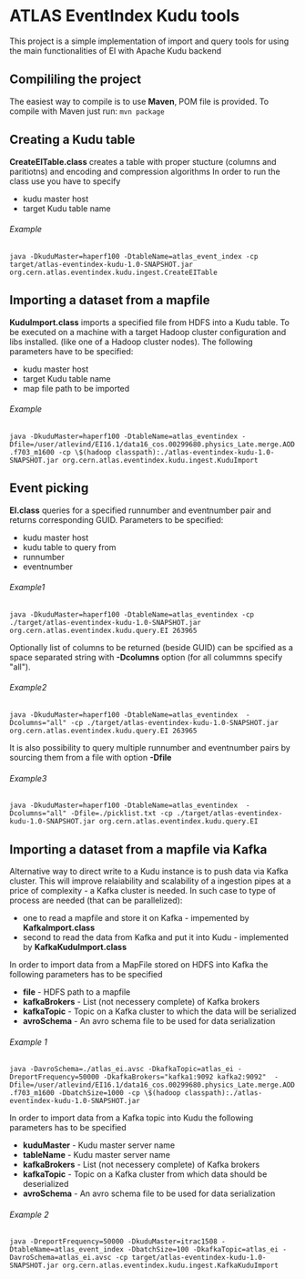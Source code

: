 ATLAS EventIndex Kudu tools
==============
This project is a simple implementation of import and query tools for using the
main functionalities of EI with Apache Kudu backend

Compililing the project
--------------
The easiest way to compile is to use <b> Maven</b>, POM file is provided.
To compile with Maven just run:
`mvn package`

Creating a Kudu table
--------------
<b>CreateEITable.class</b> creates a table with proper stucture (columns and 
paritiotns) and encoding and compression algorithms
In order to run the class use you have to specify
- kudu master host
- target Kudu table name

###### Example

`java -DkuduMaster=haperf100 -DtableName=atlas_event_index -cp target/atlas-eventindex-kudu-1.0-SNAPSHOT.jar org.cern.atlas.eventindex.kudu.ingest.CreateEITable`

Importing a dataset from a mapfile
--------------
<b>KuduImport.class</b> imports a specified file from HDFS into a Kudu table.
To be executed on a machine with a target Hadoop cluster configuration and libs installed.
(like one of a Hadoop cluster nodes).
The following parameters have to be specified:
- kudu master host
- target Kudu table name
- map file path to be imported

###### Example

`java -DkuduMaster=haperf100 -DtableName=atlas_eventindex -Dfile=/user/atlevind/EI16.1/data16_cos.00299680.physics_Late.merge.AOD.f703_m1600 -cp \$(hadoop classpath):./atlas-eventindex-kudu-1.0-SNAPSHOT.jar org.cern.atlas.eventindex.kudu.ingest.KuduImport`


Event picking
--------------
<b>EI.class</b> queries for a specified runnumber and eventnumber pair and returns corresponding GUID.
Parameters to be specified:
- kudu master host
- kudu table to query from
- runnumber 
- eventnumber

###### Example1

`java -DkuduMaster=haperf100 -DtableName=atlas_eventindex -cp ./target/atlas-eventindex-kudu-1.0-SNAPSHOT.jar org.cern.atlas.eventindex.kudu.query.EI 263965`

Optionally list of columns to be returned (beside GUID) can be spcified as a space
separated string with <b>-Dcolumns</b> option (for all colummns specify "all").

###### Example2

`java -DkuduMaster=haperf100 -DtableName=atlas_eventindex  -Dcolumns="all" -cp ./target/atlas-eventindex-kudu-1.0-SNAPSHOT.jar org.cern.atlas.eventindex.kudu.query.EI 263965`

It is also possibility to query multiple runnumber and eventnumber pairs by
sourcing them from a file with option <b>-Dfile</b>

###### Example3

`java -DkuduMaster=haperf100 -DtableName=atlas_eventindex  -Dcolumns="all" -Dfile=./picklist.txt -cp ./target/atlas-eventindex-kudu-1.0-SNAPSHOT.jar org.cern.atlas.eventindex.kudu.query.EI`



Importing a dataset from a mapfile via Kafka
--------------
Alternative way to direct write to a Kudu instance is to push data via Kafka cluster. 
This will improve relaiability and scalability of a ingestion pipes at a price of complexity - a Kafka cluster is needed.
In such case to type of process are needed (that can be parallelized): 
- one to read a mapfile and store it on Kafka - impemented by <b>KafkaImport.class</b>
- second to read the data from Kafka and put it into Kudu - implemented by <b>KafkaKuduImport.class</b>

In order to import data from a MapFile stored on HDFS into Kafka the following parameters has to be specified
- <b>file</b> - HDFS path to a mapfile
- <b>kafkaBrokers</b> - List (not necessery complete) of Kafka brokers
- <b>kafkaTopic</b> - Topic on a Kafka cluster to which the data will be serialized
- <b>avroSchema</b> - An avro schema file to be used for data serialization

###### Example 1
`java -DavroSchema=./atlas_ei.avsc -DkafkaTopic=atlas_ei -DreportFrequency=50000 -DkafkaBrokers="kafka1:9092 kafka2:9092"  -Dfile=/user/atlevind/EI16.1/data16_cos.00299680.physics_Late.merge.AOD.f703_m1600 -DbatchSize=1000 -cp \$(hadoop classpath):./atlas-eventindex-kudu-1.0-SNAPSHOT.jar`

In order to import data from a Kafka topic into Kudu the following parameters has to be specified
- <b>kuduMaster</b> - Kudu master server name
- <b>tableName</b> - Kudu master server name
- <b>kafkaBrokers</b> - List (not necessery complete) of Kafka brokers
- <b>kafkaTopic</b> - Topic on a Kafka cluster from which data should be deserialized
- <b>avroSchema</b> - An avro schema file to be used for data serialization



###### Example 2
`java -DreportFrequency=50000 -DkuduMaster=itrac1508 -DtableName=atlas_event_index -DbatchSize=100 -DkafkaTopic=atlas_ei -DavroSchema=atlas_ei.avsc -cp target/atlas-eventindex-kudu-1.0-SNAPSHOT.jar org.cern.atlas.eventindex.kudu.ingest.KafkaKuduImport`

